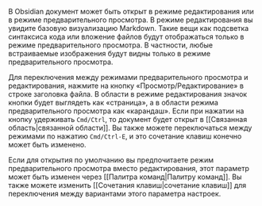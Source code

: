 В Obsidian документ может быть открыт в режиме редактирования или в режиме предварительного просмотра. В режиме редактирования вы увидите базовую визуализацию Markdown. Такие вещи как подсветка синтаксиса кода или вложение файлов будут отображаться только в режиме предварительного просмотра. В частности, любые встраиваемые изображения будут видны только в режиме предварительного просмотра.

Для переключения между режимами предварительного просмотра и редактирования, нажмите на кнопку «Просмотр/Редактирование» в строке заголовка файла. В области в режиме редактирования значок кнопки будет выглядеть как «страница», а в области режима предварительного просмотра как «карандаш». Если при нажатии на кнопку удерживать `Cmd/Ctrl`, то документ будет открыт в [[Связанная область|связанной области]]. Вы также можете переключаться между режимами по нажатию `Cmd/Ctrl-E`, и это сочетание клавиш конечно может быть изменено.

Если для открытия по умолчанию вы предпочитаете режим предварительного просмотра вместо редактирования, этот параметр может быть изменен через [[Палитра команд|Палитру команд]]. Вы также можете изменить [[Сочетания клавиш|сочетание клавиш]] для переключения между вариантами этого параметра настроек.